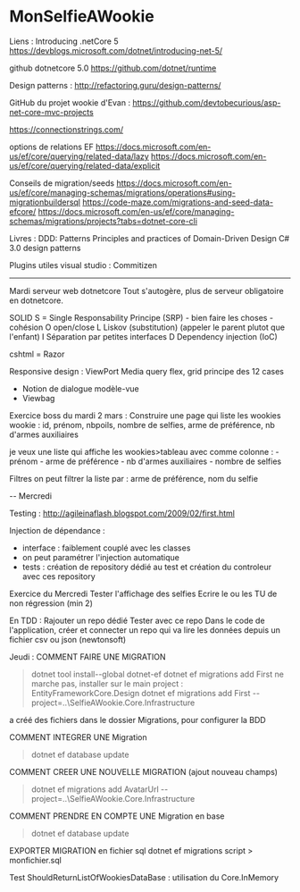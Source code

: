 # MonSelfieAWookie

Liens : 
Introducing .netCore 5
https://devblogs.microsoft.com/dotnet/introducing-net-5/

github dotnetcore 5.0
https://github.com/dotnet/runtime

Design patterns :
http://refactoring.guru/design-patterns/

GitHub du projet wookie d'Evan :
https://github.com/devtobecurious/asp-net-core-mvc-projects

https://connectionstrings.com/

options de relations EF
https://docs.microsoft.com/en-us/ef/core/querying/related-data/lazy
https://docs.microsoft.com/en-us/ef/core/querying/related-data/explicit

Conseils de migration/seeds
https://docs.microsoft.com/en-us/ef/core/managing-schemas/migrations/operations#using-migrationbuildersql
https://code-maze.com/migrations-and-seed-data-efcore/
https://docs.microsoft.com/en-us/ef/core/managing-schemas/migrations/projects?tabs=dotnet-core-cli


Livres : 
DDD: Patterns Principles and practices of Domain-Driven Design
C# 3.0 design patterns



Plugins utiles visual studio :
Commitizen



----------------
Mardi
serveur web dotnetcore
Tout s'autogère, plus de serveur obligatoire en dotnetcore.

SOLID
S = Single Responsability Principe (SRP) - bien faire les choses - cohésion
O open/close
L Liskov (substitution) (appeler le parent plutot que l'enfant)
I Séparation par petites interfaces
D Dependency injection (IoC)



cshtml = Razor


Responsive design : 
ViewPort
Media query
flex, grid
principe des 12 cases


- Notion de dialogue modèle-vue
- Viewbag


Exercice boss du mardi 2 mars :
Construire une page qui liste les wookies
wookie : id, prénom, nbpoils, nombre de selfies, arme de préférence, nb d'armes auxiliaires

je veux une liste qui affiche les wookies>tableau avec comme colonne :
-prénom - arme de préférence - nb d'armes auxiliaires - nombre de selfies

Filtres
on peut filtrer la liste par :
arme de préférence, nom du selfie


--
Mercredi

Testing : 
http://agileinaflash.blogspot.com/2009/02/first.html

Injection de dépendance :
- interface : faiblement couplé avec les classes
- on peut paramétrer l'injection automatique
- tests : création de repository dédié au test et création du controleur avec ces repository


Exercice du Mercredi
Tester l'affichage des selfies
Ecrire le ou les TU de non régression (min 2)

En TDD :
Rajouter un repo dédié
Tester avec ce repo
Dans le code de l'application, créer et connecter un repo qui va lire les données depuis un fichier csv ou json (newtonsoft)


Jeudi :
COMMENT FAIRE UNE MIGRATION
>dotnet tool install--global dotnet-ef
>dotnet ef migrations add First
  ne marche pas, installer sur le main project : EntityFrameworkCore.Design
>dotnet ef migrations add First --project=..\SelfieAWookie.Core.Infrastructure

a créé des fichiers dans le dossier Migrations, pour configurer la BDD

COMMENT INTEGRER UNE Migration
>dotnet ef database update

COMMENT CREER UNE NOUVELLE MIGRATION (ajout nouveau champs)
>dotnet ef migrations add AvatarUrl --project=..\SelfieAWookie.Core.Infrastructure

COMMENT PRENDRE EN COMPTE UNE Migration en base
>dotnet ef database update

EXPORTER MIGRATION en fichier sql
dotnet ef migrations script > monfichier.sql

Test ShouldReturnListOfWookiesDataBase : utilisation du Core.InMemory